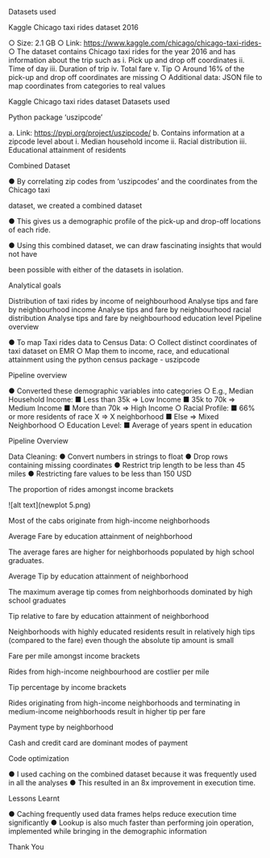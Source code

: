 Datasets used

Kaggle Chicago taxi rides dataset 2016

○ Size: 2.1 GB
○ Link: https://www.kaggle.com/chicago/chicago-taxi-rides-
○ The dataset contains Chicago taxi rides for the year 2016 and has information about the trip such as
i. Pick up and drop off coordinates
ii. Time of day
iii. Duration of trip
iv. Total fare
v. Tip
○ Around 16% of the pick-up and drop off coordinates are missing
○ Additional data: JSON file to map coordinates from categories to real values

Kaggle Chicago taxi rides dataset
Datasets used

Python package ‘uszipcode’

a. Link: https://pypi.org/project/uszipcode/
b. Contains information at a zipcode level about
i. Median household income
ii. Racial distribution
iii. Educational attainment of residents

Combined Dataset

● By correlating zip codes from ‘uszipcodes’ and the coordinates from the Chicago taxi

dataset, we created a combined dataset

● This gives us a demographic profile of the pick-up and drop-off locations of each ride.

● Using this combined dataset, we can draw fascinating insights that would not have

been possible with either of the datasets in isolation.

Analytical goals

Distribution of taxi rides by income of neighbourhood
Analyse tips and fare by neighbourhood income
Analyse tips and fare by neighbourhood racial distribution
Analyse tips and fare by neighbourhood education level
Pipeline overview

● To map Taxi rides data to Census Data:
○ Collect distinct coordinates of taxi dataset on EMR
○ Map them to income, race, and educational attainment using the python census package - uszipcode

Pipeline overview

● Converted these demographic variables into categories
○ E.g., Median Household Income:
■ Less than 35k ⇒ Low Income
■ 35k to 70k ⇒ Medium Income
■ More than 70k ⇒ High Income
○ Racial Profile:
■ 66% or more residents of race X ⇒ X neighborhood
■ Else ⇒ Mixed Neighborhood
○ Education Level:
■ Average of years spent in education

Pipeline Overview

Data Cleaning:
● Convert numbers in strings to float
● Drop rows containing missing coordinates
● Restrict trip length to be less than 45 miles
● Restricting fare values to be less than 150 USD

The proportion of rides amongst income brackets

![alt text](newplot 5.png)

Most of the cabs originate from high-income neighborhoods

Average Fare by education attainment of neighborhood

The average fares are higher for neighborhoods populated by high school graduates.

Average Tip by education attainment of neighborhood

The maximum average tip comes from neighborhoods dominated by high school
graduates

Tip relative to fare by education attainment of neighborhood

Neighborhoods with highly educated residents result in relatively high tips (compared to
the fare) even though the absolute tip amount is small

Fare per mile amongst income brackets

Rides from high-income neighbourhood are costlier per mile

Tip percentage by income brackets

Rides originating from high-income neighborhoods and terminating in medium-income
neighborhoods result in higher tip per fare

Payment type by neighborhood

Cash and credit card are dominant modes of payment

Code optimization

● I used caching on the combined dataset because it was frequently used in
all the analyses
● This resulted in an 8x improvement in execution time.

Lessons Learnt

● Caching frequently used data frames helps reduce execution time significantly
● Lookup is also much faster than performing join operation, implemented while
bringing in the demographic information

Thank You